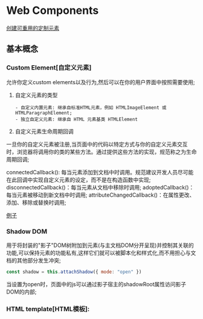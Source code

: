 # Web Components

[创建可重用的定制元素](https://developer.mozilla.org/zh-CN/docs/Web/API/Web_components#%E6%A6%82%E5%BF%B5%E5%92%8C%E4%BD%BF%E7%94%A8)

## 基本概念

### Custom Element[自定义元素]

允许你定义custom elements以及行为,然后可以在你的用户界面中按照需要使用;

1. 自定义元素的类型

       - 自定义内置元素: 继承自标准HTML元素，例如 HTMLImageElement 或 HTMLParagraphElement;
       - 独立自定义元素: 继承自 HTML 元素基类 HTMLElement

2. 自定义元素生命周期回调

一旦你的自定义元素被注册,当页面中的代码以特定方式与你的自定义元素交互时，浏览器将调用你的类的某些方法。通过提供这些方法的实现，规范称之为生命周期回调;

connectedCallback(): 每当元素添加到文档中时调用。规范建议开发人员尽可能在此回调中实现自定义元素的设定，而不是在构造函数中实现;
disconnectedCallback()：每当元素从文档中移除时调用;
adoptedCallback()：每当元素被移动到新文档中时调用;
attributeChangedCallback()：在属性更改、添加、移除或替换时调用;

[例子](https://github.com/mdn/web-components-examples)


### Shadow DOM

用于将封装的"影子"DOM树附加到元素(与主文档DOM分开呈现)并控制其关联的功能,可以保持元素的功能私有,这样它们就可以被脚本化和样式化,而不用担心与文档的其他部分发生冲突;

```js
const shadow = this.attachShadow({ mode: "open" })
```
当设置为open时，页面中的js可以通过影子宿主的shadowRoot属性访问影子DOM的内部;


### HTML template[HTML模板]:

<template> 和 <slot> 元素使你可以编写不在呈现页面中显示的标记模板,然后它们可以作为自定义元素结构的基础被多次重用;